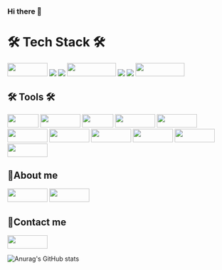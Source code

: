### Hi there 👋


<!--
**Eunah323/Eunah323** is a ✨ _special_ ✨ repository because its `README.md` (this file) appears on your GitHub profile.

Here are some ideas to get you started:

- 🔭 I’m currently working on ...
- 🌱 I’m currently learning ...
- 👯 I’m looking to collaborate on ...
- 🤔 I’m looking for help with ...
- 💬 Ask me about ...
- 📫 How to reach me: ...
- 😄 Pronouns: ...
- ⚡ Fun fact: ...
-->
# 🛠 Tech Stack 🛠
<p>
 <img src= "https://img.shields.io/badge/java-%23ED8B00.svg?style=for-the-badge&logo=java&logoColor=white" width="90" height="30"/>
<!-- <img src= "https://img.shields.io/badge/spring-%236DB33F.svg?style=for-the-badge&logo=spring&logoColor=white" width="100" height="30"/> -->
 <img src="https://img.shields.io/badge/Springboot-6DB33F?style=for-the-badge&logo=Springboot&logoColor=white">
 <img src="https://img.shields.io/badge/gradle-02303A?style=for-the-badge&logo=gradle&logoColor=white">
<img src="https://img.shields.io/badge/javascript-F7DF1E?style=for-the-badge&logo=javascript&logoColor=black" width="110" height="30"/> 
  <img src="https://img.shields.io/badge/python-3670A0?style=for-the-badge&logo=python&logoColor=FF9E0F">
  <img src="https://img.shields.io/badge/html5-E34F26?style=for-the-badge&logo=html5&logoColor=white">

<img src= "https://img.shields.io/badge/IntelliJIDEA-000000.svg?style=for-the-badge&logo=intellij-idea&logoColor=white" width="110" height="30"/>

## 🛠 Tools 🛠
  <p>
  <img src= "https://img.shields.io/badge/AWS-%23FF9900.svg?style=for-the-badge&logo=amazon-aws&logoColor=white" width="70" height="30"/>
<img src= "https://img.shields.io/badge/Slack-4A154B?style=for-the-badge&logo=slack&logoColor=white" width="90" height="30"/>
<img src= "https://img.shields.io/badge/git-%23F05033.svg?style=for-the-badge&logo=git&logoColor=white" width="70" height="30"/>
<img src= "https://img.shields.io/badge/github-%23121011.svg?style=for-the-badge&logo=github&logoColor=white" width="90" height="30"/>
<img src= "https://img.shields.io/badge/mysql-%2300f.svg?style=for-the-badge&logo=mysql&logoColor=white" width="90" height="30"/>
<img src= "https://img.shields.io/badge/JWT-black?style=for-the-badge&logo=JSON%20web%20tokens" width="90" height="30"/>
<img src= "https://img.shields.io/badge/Thymeleaf-%23005C0F.svg?style=for-the-badge&logo=Thymeleaf&logoColor=white" width="90" height="30"/>
<img src= "https://img.shields.io/badge/Ubuntu-E95420?style=for-the-badge&logo=ubuntu&logoColor=white" width="90" height="30"/>
<img src= "https://img.shields.io/badge/Notion-%23000000.svg?style=for-the-badge&logo=notion&logoColor=white" width="90" height="30"/>
<img src= "https://img.shields.io/badge/Postman-FF6C37?style=for-the-badge&logo=postman&logoColor=white" width="90" height="30"/>
<img src= "https://img.shields.io/badge/nginx-%23009639.svg?style=for-the-badge&logo=nginx&logoColor=white" width="90" height="30"/>

## 💖About me
<p>
<img src= "https://img.shields.io/badge/mac%20os-000000?style=for-the-badge&logo=macos&logoColor=F0F0F0" width="90" height="30"/>
<img src= "https://img.shields.io/badge/Apple-%23000000.svg?style=for-the-badge&logo=apple&logoColor=white" width="90" height="30"/>

## 💖Contact me
<p>
<a href="unapretty@gmail.com" target="_blank"><img src= "https://img.shields.io/badge/Gmail-D14836?style=for-the-badge&logo=gmail&logoColor=white" width="90" height="30"/></a>



![Anurag's GitHub stats](https://github-readme-stats.vercel.app/api?username=Eunah323&show_icons=true&theme=cobalt)
